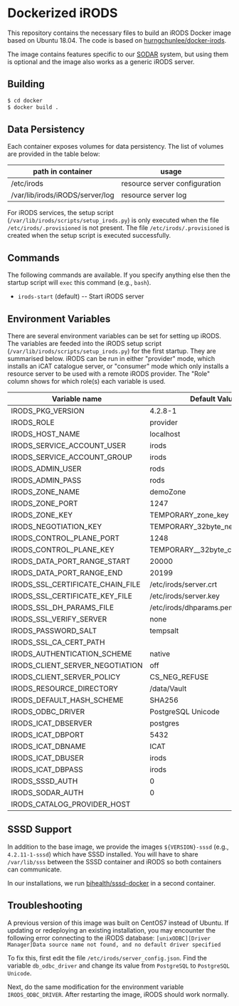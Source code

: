 # Dockerized iRODS

This repository contains the necessary files to build an iRODS Docker image based on Ubuntu 18.04.
The code is based on [hurngchunlee/docker-irods](https://github.com/hurngchunlee/docker-irods).

The image contains features specific to our [SODAR](https://github.com/bihealth/sodar-server) system, but using them is optional and the image also works as a generic iRODS server.

## Building

```bash
$ cd docker
$ docker build .
```

## Data Persistency

Each container exposes volumes for data persistency. The list of volumes are provided in the table below:

| path in container               | usage                         |
|---------------------------------|-------------------------------|
| /etc/irods                      | resource server configuration |
| /var/lib/irods/iRODS/server/log | resource server log           |

For iRODS services, the setup script (`/var/lib/irods/scripts/setup_irods.py`) is only executed when the file `/etc/irods/.provisioned` is not present.
The file `/etc/irods/.provisioned` is created when the setup script is executed successfully.

## Commands

The following commands are available.
If you specify anything else then the startup script will `exec` this command (e.g., `bash`).

- `irods-start` (default) -- Start iRODS server

## Environment Variables

There are several environment variables can be set for setting up iRODS.
The variables are feeded into the iRODS setup script (`/var/lib/irods/scripts/setup_irods.py`) for the first startup.
They are summarised below.
iRODS can be run in either "provider" mode, which installs an iCAT catalogue server, or "consumer" mode which only installs a resource server to be used with a remote iRODS provider. The "Role" column shows for which role(s) each variable is used.

| Variable name                    | Default Value                    | Role       |
|----------------------------------|----------------------------------|------------|
| IRODS_PKG_VERSION                | 4.2.8-1                          | both       |
| IRODS_ROLE                       | provider                         | both       |
| IRODS_HOST_NAME                  | localhost                        | both       |
| IRODS_SERVICE_ACCOUNT_USER       | irods                            | both       |
| IRODS_SERVICE_ACCOUNT_GROUP      | irods                            | both       |
| IRODS_ADMIN_USER                 | rods                             | both       |
| IRODS_ADMIN_PASS                 | rods                             | both       |
| IRODS_ZONE_NAME                  | demoZone                         | both       |
| IRODS_ZONE_PORT                  | 1247                             | both       |
| IRODS_ZONE_KEY                   | TEMPORARY_zone_key               | both       |
| IRODS_NEGOTIATION_KEY            | TEMPORARY_32byte_negotiation_key | both       |
| IRODS_CONTROL_PLANE_PORT         | 1248                             | both       |
| IRODS_CONTROL_PLANE_KEY          | TEMPORARY__32byte_ctrl_plane_key | both       |
| IRODS_DATA_PORT_RANGE_START      | 20000                            | both       |
| IRODS_DATA_PORT_RANGE_END        | 20199                            | both       |
| IRODS_SSL_CERTIFICATE_CHAIN_FILE | /etc/irods/server.crt            | both       |
| IRODS_SSL_CERTIFICATE_KEY_FILE   | /etc/irods/server.key            | both       |
| IRODS_SSL_DH_PARAMS_FILE         | /etc/irods/dhparams.pem          | both       |
| IRODS_SSL_VERIFY_SERVER          | none                             | both       |
| IRODS_PASSWORD_SALT              | tempsalt                         | both       |
| IRODS_SSL_CA_CERT_PATH           |                                  | both       |
| IRODS_AUTHENTICATION_SCHEME      | native                           | both       |
| IRODS_CLIENT_SERVER_NEGOTIATION  | off                              | both       |
| IRODS_CLIENT_SERVER_POLICY       | CS_NEG_REFUSE                    | both       |
| IRODS_RESOURCE_DIRECTORY         | /data/Vault                      | both       |
| IRODS_DEFAULT_HASH_SCHEME        | SHA256                           | both       |
| IRODS_ODBC_DRIVER                | PostgreSQL Unicode               | provider   |
| IRODS_ICAT_DBSERVER              | postgres                         | provider   |
| IRODS_ICAT_DBPORT                | 5432                             | provider   |
| IRODS_ICAT_DBNAME                | ICAT                             | provider   |
| IRODS_ICAT_DBUSER                | irods                            | provider   |
| IRODS_ICAT_DBPASS                | irods                            | provider   |
| IRODS_SSSD_AUTH                  | 0                                | provider   |
| IRODS_SODAR_AUTH                 | 0                                | provider   |
| IRODS_CATALOG_PROVIDER_HOST      |                                  | consumer   |

## SSSD Support

In addition to the base image, we provide the images `${VERSION}-sssd` (e.g., `4.2.11-1-sssd`) which have SSSD installed.
You will have to share `/var/lib/sss` between the SSSD container and iRODS so both containers can communicate.

In our installations, we run [bihealth/sssd-docker](https://github.com/bihealth/sssd-docker) in a second container.

## Troubleshooting

A previous version of this image was built on CentOS7 instead of Ubuntu. If updating or redeploying an existing installation, you may encounter the following error connecting to the iRODS database: `[unixODBC][Driver Manager]Data source name not found, and no default driver specified`

To fix this, first edit the file `/etc/irods/server_config.json`. Find the variable `db_odbc_driver` and change its value from `PostgreSQL` to `PostgreSQL Unicode`.

Next, do the same modification for the environment variable `IRODS_ODBC_DRIVER`. After restarting the image, iRODS should work normally.
